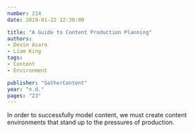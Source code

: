 ```yaml
---
number: 214
date: 2019-01-22 12:30:00

title: "A Guide to Content Production Planning"
authors:
- Devin Asaro
- Liam King
tags:
- Content
- Environment

publisher: "GatherContent"
year: "n.d."
pages: "23"
---
```


In order to successfully model content, we must create content environments that stand up to the pressures of production.
